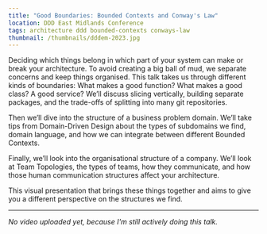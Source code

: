```yaml
---
title: "Good Boundaries: Bounded Contexts and Conway's Law"
location: DDD East Midlands Conference
tags: architecture ddd bounded-contexts conways-law
thumbnail: /thumbnails/dddem-2023.jpg
---
```


Deciding which things belong in which part of your system can make or break your architecture. To avoid creating a big ball of mud, we separate concerns and keep things organised. This talk takes us through different kinds of boundaries: What makes a good function? What makes a good class? A good service? We’ll discuss slicing vertically, building separate packages, and the trade-offs of splitting into many git repositories.

Then we’ll dive into the structure of a business problem domain. We’ll take tips from Domain-Driven Design about the types of subdomains we find, domain language, and how we can integrate between different Bounded Contexts.

Finally, we’ll look into the organisational structure of a company. We’ll look at Team Topologies, the types of teams, how they communicate, and how those human communication structures affect your architecture.

This visual presentation that brings these things together and aims to give you a different perspective on the structures we find.

----

*No video uploaded yet, because I'm still actively doing this talk.*